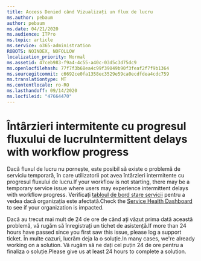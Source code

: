 ```yaml
---
title: Access Denied când Vizualizați un flux de lucru
ms.author: pebaum
author: pebaum
ms.date: 04/21/2020
ms.audience: ITPro
ms.topic: article
ms.service: o365-administration
ROBOTS: NOINDEX, NOFOLLOW
localization_priority: Normal
ms.assetid: 47ceb983-f9a4-4c55-a40c-03d5c3d75dc9
ms.openlocfilehash: 77f7f3b68ea4c99f39049b90f3feaf2f7f9b1364
ms.sourcegitcommit: c6692ce0fa1358ec3529e59ca0ecdfdea4cdc759
ms.translationtype: MT
ms.contentlocale: ro-RO
ms.lasthandoff: 09/14/2020
ms.locfileid: "47664470"
---
```

# <a name="intermittent-delays-with-workflow-progress"></a><span data-ttu-id="f4d8a-102">Întârzieri intermitente cu progresul fluxului de lucru</span><span class="sxs-lookup"><span data-stu-id="f4d8a-102">Intermittent delays with workflow progress</span></span>

<span data-ttu-id="f4d8a-103">Dacă fluxul de lucru nu pornește, este posibil să existe o problemă de serviciu temporară, în care utilizatorii pot avea întârzieri intermitente cu progresul fluxului de lucru.</span><span class="sxs-lookup"><span data-stu-id="f4d8a-103">If your workflow is not starting, there may be a temporary service issue where users may experience intermittent delays with workflow progress.</span></span> <span data-ttu-id="f4d8a-104">Verificați [tabloul de bord stare servicii](https://admin.microsoft.com/AdminPortal/Home#/servicehealth) pentru a vedea dacă organizația este afectată.</span><span class="sxs-lookup"><span data-stu-id="f4d8a-104">Check the [Service Health Dashboard](https://admin.microsoft.com/AdminPortal/Home#/servicehealth) to see if your organization is impacted.</span></span> 

<span data-ttu-id="f4d8a-105">Dacă au trecut mai mult de 24 de ore de când ați văzut prima dată această problemă, vă rugăm să înregistrați un tichet de asistență.</span><span class="sxs-lookup"><span data-stu-id="f4d8a-105">If more than 24 hours have passed since you first saw this issue, please log a support ticket.</span></span> <span data-ttu-id="f4d8a-106">În multe cazuri, lucrăm deja la o soluție.</span><span class="sxs-lookup"><span data-stu-id="f4d8a-106">In many cases, we're already working on a solution.</span></span> <span data-ttu-id="f4d8a-107">Vă rugăm să ne dați cel puțin 24 de ore pentru a finaliza o soluție.</span><span class="sxs-lookup"><span data-stu-id="f4d8a-107">Please give us at least 24 hours to complete a solution.</span></span>


  

